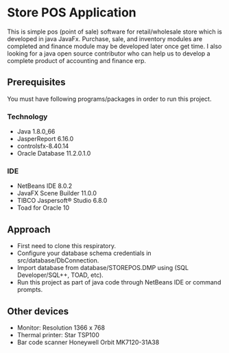 # Store POS Application
This is simple pos (point of sale) software for retail/wholesale store which is developed in java JavaFx. Purchase, sale, and inventory modules are completed and finance module may be developed later once get time. I also looking for a java open source contributor who can help us to develop a complete product of accounting and finance erp.



## Prerequisites

You must have following programs/packages in order to run this project.

### Technology

* Java 1.8.0_66
* JasperReport 6.16.0
* controlsfx-8.40.14
* Oracle Database 11.2.0.1.0

### IDE

* NetBeans IDE 8.0.2
* JavaFX Scene Builder 11.0.0
* TIBCO Jaspersoft® Studio 6.8.0
* Toad for Oracle 10

## Approach

* First need to clone this respiratory.
* Configure your database schema credentials in src/database/DbConnection.
* Import database from database/STOREPOS.DMP using (SQL Developer/SQL++, TOAD, etc).
* Run this project as part of java code through NetBeans IDE or command prompts.

## Other devices

* Monitor: Resolution 1366 x 768
* Thermal printer: Star TSP100
* Bar code scanner Honeywell Orbit MK7120-31A38

